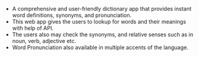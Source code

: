 - A comprehensive and user-friendly dictionary app that provides instant word definitions, synonyms, and pronunciation. 
- This web app gives the users to lookup for words and their meanings with help of API. 
- The users also may check the synonyms, and relative senses such as in noun, verb, adjective etc. 
- Word Pronunciation also available in multiple accents of the language.
